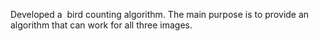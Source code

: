 Developed a ​ bird counting algorithm​. The main
purpose is to provide an algorithm that can work for all three images.
